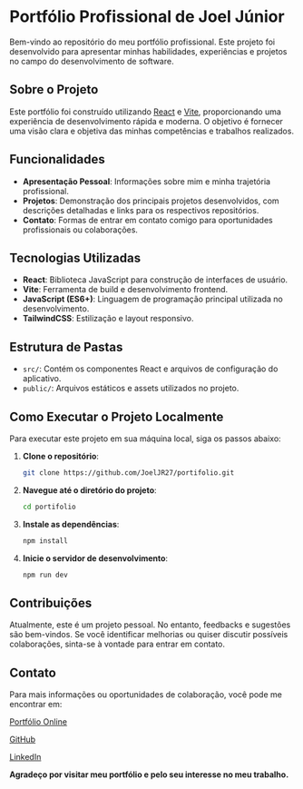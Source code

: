 # Portfólio Profissional de Joel Júnior

Bem-vindo ao repositório do meu portfólio profissional. Este projeto foi desenvolvido para apresentar minhas habilidades, experiências e projetos no campo do desenvolvimento de software.

## Sobre o Projeto

Este portfólio foi construído utilizando [React](https://react.dev/) e [Vite](https://vitejs.dev/), proporcionando uma experiência de desenvolvimento rápida e moderna. O objetivo é fornecer uma visão clara e objetiva das minhas competências e trabalhos realizados.

## Funcionalidades

- **Apresentação Pessoal**: Informações sobre mim e minha trajetória profissional.
- **Projetos**: Demonstração dos principais projetos desenvolvidos, com descrições detalhadas e links para os respectivos repositórios.
- **Contato**: Formas de entrar em contato comigo para oportunidades profissionais ou colaborações.

## Tecnologias Utilizadas

- **React**: Biblioteca JavaScript para construção de interfaces de usuário.
- **Vite**: Ferramenta de build e desenvolvimento frontend.
- **JavaScript (ES6+)**: Linguagem de programação principal utilizada no desenvolvimento.
- **TailwindCSS**: Estilização e layout responsivo.

## Estrutura de Pastas

- `src/`: Contém os componentes React e arquivos de configuração do aplicativo.
- `public/`: Arquivos estáticos e assets utilizados no projeto.

## Como Executar o Projeto Localmente

Para executar este projeto em sua máquina local, siga os passos abaixo:

1. **Clone o repositório**:

   ```bash
   git clone https://github.com/JoelJR27/portifolio.git

   ```

2. **Navegue até o diretório do projeto**:

   ```bash
   cd portifolio

   ```

3. **Instale as dependências**:

   ```bash
   npm install

   ```

4. **Inicie o servidor de desenvolvimento**:

   ```bash
   npm run dev
   ```

## Contribuições

Atualmente, este é um projeto pessoal. No entanto, feedbacks e sugestões são bem-vindos. Se você identificar melhorias ou quiser discutir possíveis colaborações, sinta-se à vontade para entrar em contato.

## Contato

Para mais informações ou oportunidades de colaboração, você pode me encontrar em:

[Portfólio Online](https://joeljr27.github.io/portifolio/)

[GitHub](https://github.com/JoelJR27)

[LinkedIn](https://www.linkedin.com/in/joelviana27/)

**Agradeço por visitar meu portfólio e pelo seu interesse no meu trabalho.**
